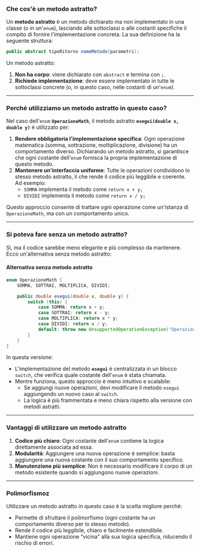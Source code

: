 ### **Che cos'è un metodo astratto?**
Un **metodo astratto** è un metodo dichiarato ma non implementato in una classe (o in un'`enum`), lasciando alle sottoclassi o alle costanti specifiche il compito di fornire l'implementazione concreta. La sua definizione ha la seguente struttura:

```java
public abstract tipoRitorno nomeMetodo(parametri);
```

Un metodo astratto:
1. **Non ha corpo**: viene dichiarato con `abstract` e termina con `;`.
2. **Richiede implementazione**: deve essere implementato in tutte le sottoclassi concrete (o, in questo caso, nelle costanti di un'`enum`).

---

### **Perché utilizziamo un metodo astratto in questo caso?**
Nel caso dell'`enum` **`OperazioneMath`**, il metodo astratto **`esegui(double x, double y)`** è utilizzato per:
1. **Rendere obbligatoria l'implementazione specifica**: Ogni operazione matematica (somma, sottrazione, moltiplicazione, divisione) ha un comportamento diverso. Dichiarando un metodo astratto, si garantisce che ogni costante dell'`enum` fornisca la propria implementazione di questo metodo.
2. **Mantenere un'interfaccia uniforme**: Tutte le operazioni condividono lo stesso metodo astratto, il che rende il codice più leggibile e coerente. Ad esempio:
    - `SOMMA` implementa il metodo come `return x + y;`
    - `DIVIDI` implementa il metodo come `return x / y;`

Questo approccio consente di trattare ogni operazione come un'istanza di `OperazioneMath`, ma con un comportamento unico.

---

### **Si poteva fare senza un metodo astratto?**
Sì, ma il codice sarebbe meno elegante e più complesso da mantenere. Ecco un'alternativa senza metodo astratto:

#### **Alternativa senza metodo astratto**
```java
enum OperazioneMath {
    SOMMA, SOTTRAI, MOLTIPLICA, DIVIDI;

    public double esegui(double x, double y) {
        switch (this) {
            case SOMMA: return x + y;
            case SOTTRAI: return x - y;
            case MOLTIPLICA: return x * y;
            case DIVIDI: return x / y;
            default: throw new UnsupportedOperationException("Operazione non supportata");
        }
    }
}
```

In questa versione:
- L'implementazione del metodo **`esegui`** è centralizzata in un blocco `switch`, che verifica quale costante dell'`enum` è stata chiamata.
- Mentre funziona, questo approccio è meno intuitivo e scalabile:
    - Se aggiungi nuove operazioni, devi modificare il metodo `esegui` aggiungendo un nuovo caso al `switch`.
    - La logica è più frammentata e meno chiara rispetto alla versione con metodi astratti.

---

### **Vantaggi di utilizzare un metodo astratto**
1. **Codice più chiaro**: Ogni costante dell'`enum` contiene la logica direttamente associata ad essa.
2. **Modularità**: Aggiungere una nuova operazione è semplice: basta aggiungere una nuova costante con il suo comportamento specifico.
3. **Manutenzione più semplice**: Non è necessario modificare il corpo di un metodo esistente quando si aggiungono nuove operazioni.

---

### **Polimorfismoz**
Utilizzare un metodo astratto in questo caso è la scelta migliore perché:
- Permette di sfruttare il polimorfismo (ogni costante ha un comportamento diverso per lo stesso metodo).
- Rende il codice più leggibile, chiaro e facilmente estendibile.
- Mantiene ogni operazione "vicina" alla sua logica specifica, riducendo il rischio di errori.
